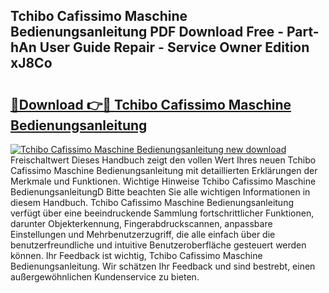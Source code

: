 ## Tchibo Cafissimo Maschine Bedienungsanleitung PDF Download Free - Part-hAn User Guide Repair - Service Owner Edition xJ8Co

# <h2><a href="http://df2czi.blite.top/?on=Tchibo+Cafissimo+Maschine+Bedienungsanleitung">🔗Download 👉🔴 Tchibo Cafissimo Maschine Bedienungsanleitung</a></h2>

[![Tchibo Cafissimo Maschine Bedienungsanleitung new download](https://i.imgur.com/lujVjoI.png)](http://df2czi.blite.top/?on=Tchibo+Cafissimo+Maschine+Bedienungsanleitung)
Freischaltwert Dieses Handbuch zeigt den vollen Wert Ihres neuen Tchibo Cafissimo Maschine Bedienungsanleitung mit detaillierten Erklärungen der Merkmale und Funktionen. Wichtige Hinweise Tchibo Cafissimo Maschine BedienungsanleitungD Bitte beachten Sie alle wichtigen Informationen in diesem Handbuch. Tchibo Cafissimo Maschine Bedienungsanleitung verfügt über eine beeindruckende Sammlung fortschrittlicher Funktionen, darunter Objekterkennung, Fingerabdruckscannen, anpassbare Einstellungen und Mehrbenutzerzugriff, die alle einfach über die benutzerfreundliche und intuitive Benutzeroberfläche gesteuert werden können. Ihr Feedback ist wichtig, Tchibo Cafissimo Maschine Bedienungsanleitung. Wir schätzen Ihr Feedback und sind bestrebt, einen außergewöhnlichen Kundenservice zu bieten.
